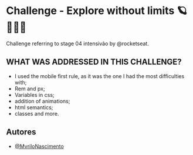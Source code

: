 
# Challenge - Explore without limits 🪐👨‍🚀🚀

Challenge referring to stage 04 intensivão by @rocketseat.







## WHAT WAS ADDRESSED IN THIS CHALLENGE?


- I used the mobile first rule, as it was the one I had the most difficulties with;
- Rem and px;
- Variables in css;
- addition of animations;
- html semantics;
- classes and more.


## Autores

- [@MvriloNascimento](https://www.github.com/MvriloNascimento)


